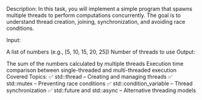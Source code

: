 
Description:
In this task, you will implement a simple program that spawns multiple threads to perform computations concurrently. The goal is to understand thread creation, joining, synchronization, and avoiding race conditions.

Input:

A list of numbers (e.g., [5, 10, 15, 20, 25])
Number of threads to use
Output:

The sum of the numbers calculated by multiple threads
Execution time comparison between single-threaded and multi-threaded execution
Covered Topics:
✅ std::thread – Creating and managing threads
✅ std::mutex – Preventing race conditions
✅ std::condition_variable – Thread synchronization
✅ std::future and std::async – Alternative threading models

